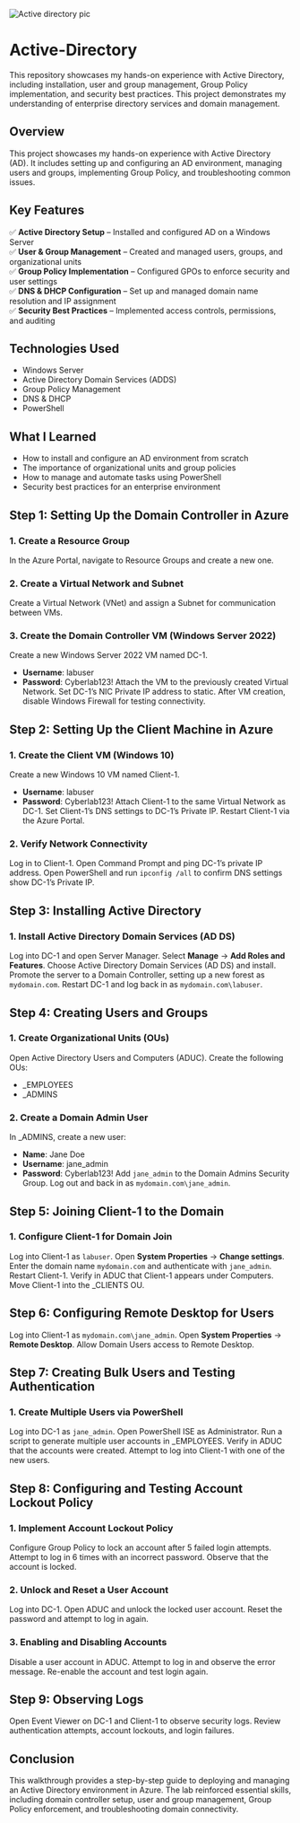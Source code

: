 ![Active directory pic](https://github.com/user-attachments/assets/55b2ee0d-90bb-4540-99e8-ba73a95cfecc)


# Active-Directory
This repository showcases my hands-on experience with Active Directory, including installation, user and group management, Group Policy implementation, and security best practices. This project demonstrates my understanding of enterprise directory services and domain management.

## Overview  
This project showcases my hands-on experience with Active Directory (AD). It includes setting up and configuring an AD environment, managing users and groups, implementing Group Policy, and troubleshooting common issues.  

## Key Features  
✅ **Active Directory Setup** – Installed and configured AD on a Windows Server  
✅ **User & Group Management** – Created and managed users, groups, and organizational units  
✅ **Group Policy Implementation** – Configured GPOs to enforce security and user settings  
✅ **DNS & DHCP Configuration** – Set up and managed domain name resolution and IP assignment  
✅ **Security Best Practices** – Implemented access controls, permissions, and auditing  

## Technologies Used  
- Windows Server  
- Active Directory Domain Services (ADDS)  
- Group Policy Management  
- DNS & DHCP  
- PowerShell  

## What I Learned  
- How to install and configure an AD environment from scratch  
- The importance of organizational units and group policies  
- How to manage and automate tasks using PowerShell  
- Security best practices for an enterprise environment  

## Step 1: Setting Up the Domain Controller in Azure

### 1. Create a Resource Group
In the Azure Portal, navigate to Resource Groups and create a new one.

### 2. Create a Virtual Network and Subnet
Create a Virtual Network (VNet) and assign a Subnet for communication between VMs.

### 3. Create the Domain Controller VM (Windows Server 2022)
Create a new Windows Server 2022 VM named DC-1.
- **Username**: labuser
- **Password**: Cyberlab123!
Attach the VM to the previously created Virtual Network.
Set DC-1’s NIC Private IP address to static.
After VM creation, disable Windows Firewall for testing connectivity.

## Step 2: Setting Up the Client Machine in Azure

### 1. Create the Client VM (Windows 10)
Create a new Windows 10 VM named Client-1.
- **Username**: labuser
- **Password**: Cyberlab123!
Attach Client-1 to the same Virtual Network as DC-1.
Set Client-1’s DNS settings to DC-1’s Private IP.
Restart Client-1 via the Azure Portal.

### 2. Verify Network Connectivity
Log in to Client-1.
Open Command Prompt and ping DC-1’s private IP address.
Open PowerShell and run `ipconfig /all` to confirm DNS settings show DC-1’s Private IP.

## Step 3: Installing Active Directory

### 1. Install Active Directory Domain Services (AD DS)
Log into DC-1 and open Server Manager.
Select **Manage** → **Add Roles and Features**.
Choose Active Directory Domain Services (AD DS) and install.
Promote the server to a Domain Controller, setting up a new forest as `mydomain.com`.
Restart DC-1 and log back in as `mydomain.com\labuser`.

## Step 4: Creating Users and Groups

### 1. Create Organizational Units (OUs)
Open Active Directory Users and Computers (ADUC).
Create the following OUs:
- _EMPLOYEES
- _ADMINS

### 2. Create a Domain Admin User
In _ADMINS, create a new user:
- **Name**: Jane Doe
- **Username**: jane_admin
- **Password**: Cyberlab123!
Add `jane_admin` to the Domain Admins Security Group.
Log out and back in as `mydomain.com\jane_admin`.

## Step 5: Joining Client-1 to the Domain

### 1. Configure Client-1 for Domain Join
Log into Client-1 as `labuser`.
Open **System Properties** → **Change settings**.
Enter the domain name `mydomain.com` and authenticate with `jane_admin`.
Restart Client-1.
Verify in ADUC that Client-1 appears under Computers.
Move Client-1 into the _CLIENTS OU.

## Step 6: Configuring Remote Desktop for Users
Log into Client-1 as `mydomain.com\jane_admin`.
Open **System Properties** → **Remote Desktop**.
Allow Domain Users access to Remote Desktop.

## Step 7: Creating Bulk Users and Testing Authentication

### 1. Create Multiple Users via PowerShell
Log into DC-1 as `jane_admin`.
Open PowerShell ISE as Administrator.
Run a script to generate multiple user accounts in _EMPLOYEES.
Verify in ADUC that the accounts were created.
Attempt to log into Client-1 with one of the new users.

## Step 8: Configuring and Testing Account Lockout Policy

### 1. Implement Account Lockout Policy
Configure Group Policy to lock an account after 5 failed login attempts.
Attempt to log in 6 times with an incorrect password.
Observe that the account is locked.

### 2. Unlock and Reset a User Account
Log into DC-1.
Open ADUC and unlock the locked user account.
Reset the password and attempt to log in again.

### 3. Enabling and Disabling Accounts
Disable a user account in ADUC.
Attempt to log in and observe the error message.
Re-enable the account and test login again.

## Step 9: Observing Logs
Open Event Viewer on DC-1 and Client-1 to observe security logs.
Review authentication attempts, account lockouts, and login failures.

## Conclusion
This walkthrough provides a step-by-step guide to deploying and managing an Active Directory environment in Azure. The lab reinforced essential skills, including domain controller setup, user and group management, Group Policy enforcement, and troubleshooting domain connectivity.
